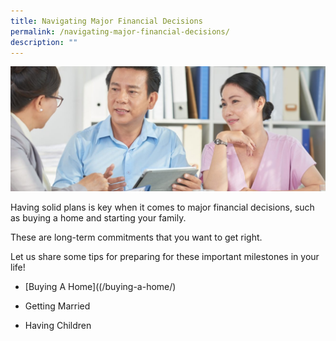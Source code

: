 ```yaml
---
title: Navigating Major Financial Decisions
permalink: /navigating-major-financial-decisions/
description: ""
---
```

![Major Financial Decisions pic](/images/Major%20Financial%20Decisions/major%20financial%20decisions.jfif)

Having solid plans is key when it comes to major financial decisions, such as buying a home and starting your family. 

These are long-term commitments that you want to get right. 

Let us share some tips for preparing for these important milestones in your life!

* [Buying A Home]((/buying-a-home/)

* Getting Married 

* Having Children